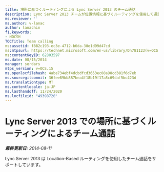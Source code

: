 ```yaml
---
title: 場所に基づくルーティングによる Lync Server 2013 のチーム通話
description: Lync Server 2013 チームが位置情報に基づくルーティングを使用して通話を発信します。
ms.reviewer: ''
ms.author: v-lanac
author: lanachin
f1.keywords:
- NOCSH
TOCTitle: Team calling
ms:assetid: f882c193-ec3e-4712-b6da-30e1d99d47cd
ms:mtpsurl: https://technet.microsoft.com/en-us/library/Dn781123(v=OCS.15)
ms:contentKeyID: 62803597
ms.date: 08/15/2014
manager: serdars
mtps_version: v=OCS.15
ms.openlocfilehash: 4abe734ebf4dcbdfcd3653ec08a98cd381f6d7eb
ms.sourcegitcommit: 36fee89bb887bea4f18b19f17a8c69daf5bc423d
ms.translationtype: MT
ms.contentlocale: ja-JP
ms.lasthandoff: 11/24/2020
ms.locfileid: "49398720"
---
```

# <a name="team-calling-with-location-based-routing-in-lync-server-2013"></a>Lync Server 2013 での場所に基づくルーティングによるチーム通話

<div data-xmlns="http://www.w3.org/1999/xhtml">

<div class="topic" data-xmlns="http://www.w3.org/1999/xhtml" data-msxsl="urn:schemas-microsoft-com:xslt" data-cs="https://msdn.microsoft.com/">

<div data-asp="https://msdn2.microsoft.com/asp">



</div>

<div id="mainSection">

<div id="mainBody">

<span> </span>

_**最終更新日:** 2014-08-11_

Lync Server 2013 は Location-Based ルーティングを使用したチーム通話をサポートしています。

</div>

<span> </span>

</div>

</div>

</div>

